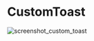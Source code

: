 # CustomToast

![screenshot_custom_toast](https://cloud.githubusercontent.com/assets/6814816/16176618/83368e32-3630-11e6-9337-2c79705f6755.png)
